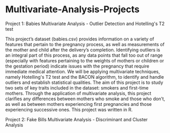 # Multivariate-Analysis-Projects

Project 1: Babies Multivariate Analysis - Outlier Detection and Hotelling's T2 test

This project’s dataset (babies.csv) provides information on a variety of features that pertain to the pregnancy process, as well as measurements of the mother and child after the delivery’s completion. Identifying outliers is an integral part of this process, as any data points that fall too out of range (especially with features pertaining to the weights of mothers or children or the gestation period) indicate issues with the pregnancy that require immediate medical attention. We will be applying multivariate techniques, namely Hotelling's T2 test and the BACON algorithm, to identify and handle outliers and establish statistical qualities.
The aim of this project is to study two sets of key traits included in the dataset: smokers and first-time mothers. Through the application of multivariate analysis, this project clarifies any differences between mothers who smoke and those who don’t, as well as between mothers experiencing first pregnancies and those experiencing successive ones. This project was written in R.


Project 2: Fake Bills Multivariate Analysis - Discriminant and Cluster Analysis
